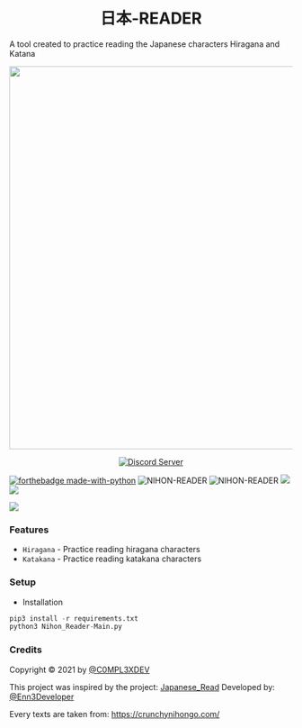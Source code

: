 <h1 align="center">日本-READER</h1>

A tool created to practice reading the Japanese characters Hiragana and Katana
<p align="center">
<img src="https://raw.githubusercontent.com/C0MPL3XDEV/NIHON-READER/main/images/%E6%97%A5%E6%9C%AC%20Reader.png"width="1900"height="680">
<p align="center">
<a href="https://discord.gg/Vy8C724XWV"><img src="https://discordapp.com/api/guilds/437716353584070677/widget.png?style=shield" alt="Discord Server"></a>
<br>

[![forthebadge made-with-python](http://ForTheBadge.com/images/badges/made-with-python.svg)](https://www.python.org/)
<img title="NIHON-READER" src="https://img.shields.io/badge/CODENAME%20-NIHON--READER-NIHON--READER?colorA=grey&colorB=red&style=for-the-badge"> <img title="NIHON-READER" src="https://img.shields.io/badge/VERSION%20-1.0-SCRIPT?colorA=grey&colorB=red&style=for-the-badge"> <img src="https://img.shields.io/badge/Visual%20Studio%20Code-0078d7.svg?style=for-the-badge&logo=visual-studio-code&logoColor=white"> <img src="https://img.shields.io/badge/github-%23121011.svg?style=for-the-badge&logo=github&logoColor=white"/>

<img src="https://raw.githubusercontent.com/C0MPL3XDEV/NIHON-READER/main/images/Screenshot%20(280).png">

### Features
- ```Hiragana```    - Practice reading hiragana characters
- ```Katakana```    - Practice reading katakana characters
  
### Setup
- Installation
```python
pip3 install -r requirements.txt
python3 Nihon_Reader-Main.py
```

### Credits
Copyright © 2021 by <a href="https:/github.com/C0MPL3XDEV/">@C0MPL3XDEV</a>

This project was inspired by the project: <a href="https://github.com/Enn3Developer/japanese_read">Japanese_Read</a> Developed by: <a href="https://github.com/Enn3Developer">@Enn3Developer</a>
  
Every texts are taken from: https://crunchynihongo.com/
